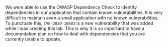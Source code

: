 We were able to use the OWASP Dependency Check to identify dependencies in our application that contain known vulnerabilities. It is very difficult to maintain even a small application with no known vulnerabilities. To punctuate this, `CVE-2020-10683` is a new vulnerability that was added while I was creating this lab. This is why it is so important to have a documentation plan on how to deal with dependencies that you are currently unable to update.
